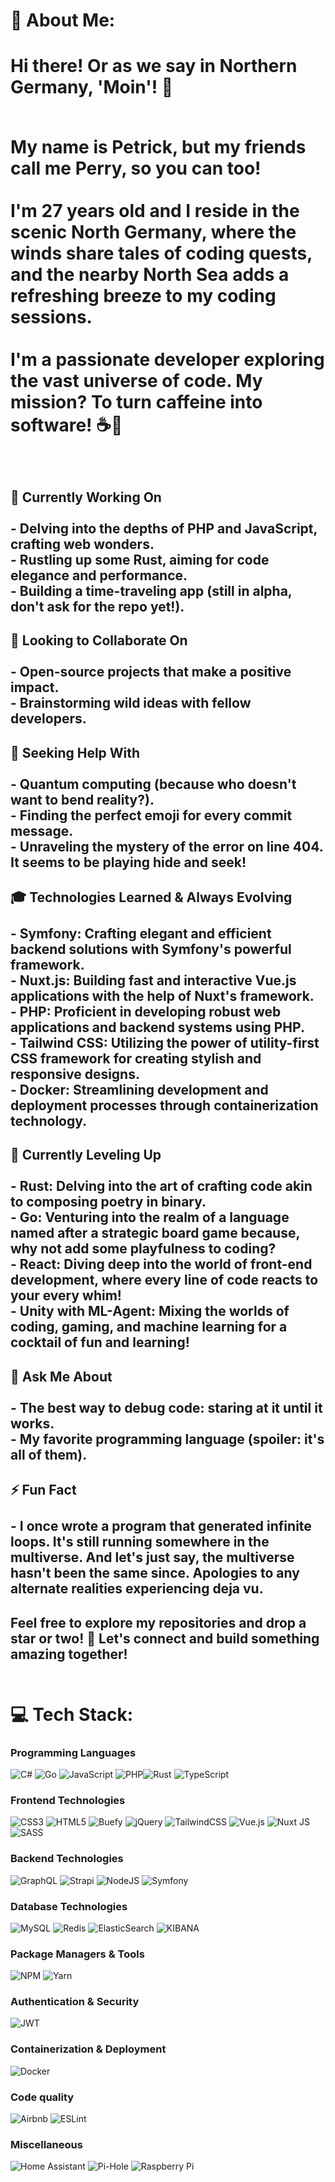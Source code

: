 # 💫 About Me:
<h1>Hi there! Or as we say in Northern Germany, 'Moin'! 👋<br><br>

My name is Petrick, but my friends call me Perry, so you can too!<br><br>I'm 27 years old and I reside in the scenic North Germany, where the winds share tales of coding quests, and the nearby North Sea adds a refreshing breeze to my coding sessions.<br><br>I'm a passionate developer exploring the vast universe of code. My mission? To turn caffeine into software! ☕🚀<br> 
</h1> <br>

## 🔭 Currently Working On<br><br>- Delving into the depths of PHP and JavaScript, crafting web wonders.<br>- Rustling up some Rust, aiming for code elegance and performance.<br>- Building a time-traveling app (still in alpha, don't ask for the repo yet!).<br>
## 👯 Looking to Collaborate On<br><br>- Open-source projects that make a positive impact.<br>- Brainstorming wild ideas with fellow developers.<br>
## 🤝 Seeking Help With<br><br>- Quantum computing (because who doesn't want to bend reality?).<br>- Finding the perfect emoji for every commit message.<br>- Unraveling the mystery of the error on line 404. It seems to be playing hide and seek!<br>
## 🎓 Technologies Learned & Always Evolving<br><br>- Symfony: Crafting elegant and efficient backend solutions with Symfony's powerful framework.<br>- Nuxt.js: Building fast and interactive Vue.js applications with the help of Nuxt's framework.<br>- PHP: Proficient in developing robust web applications and backend systems using PHP.<br>- Tailwind CSS: Utilizing the power of utility-first CSS framework for creating stylish and responsive designs.<br>- Docker: Streamlining development and deployment processes through containerization technology.<br>
## 🌱 Currently Leveling Up <br><br>- Rust: Delving into the art of crafting code akin to composing poetry in binary. <br>- Go: Venturing into the realm of a language named after a strategic board game because, why not add some playfulness to coding?<br>- React: Diving deep into the world of front-end development, where every line of code reacts to your every whim! <br>- Unity with ML-Agent: Mixing the worlds of coding, gaming, and machine learning for a cocktail of fun and learning!<br>
## 💬 Ask Me About<br><br>- The best way to debug code: staring at it until it works.<br>- My favorite programming language (spoiler: it's all of them).<br>
## ⚡ Fun Fact<br><br>- I once wrote a program that generated infinite loops. It's still running somewhere in the multiverse. And let's just say, the multiverse hasn't been the same since. Apologies to any alternate realities experiencing deja vu.<br>

## Feel free to explore my repositories and drop a star or two! 🌟 Let's connect and build something amazing together! <br><br>


# 💻 Tech Stack:
### Programming Languages  
![C#](https://img.shields.io/badge/c%23-%23239120.svg?style=for-the-badge&logo=csharp&logoColor=white)  ![Go](https://img.shields.io/badge/go-%2300ADD8.svg?style=for-the-badge&logo=go&logoColor=white)  ![JavaScript](https://img.shields.io/badge/javascript-%23323330.svg?style=for-the-badge&logo=javascript&logoColor=%23F7DF1E)  ![PHP](https://img.shields.io/badge/php-%23777BB4.svg?style=for-the-badge&logo=php&logoColor=white)![Rust](https://img.shields.io/badge/rust-%23000000.svg?style=for-the-badge&logo=rust&logoColor=white)  ![TypeScript](https://img.shields.io/badge/typescript-%23007ACC.svg?style=for-the-badge&logo=typescript&logoColor=white)  
### Frontend Technologies  
![CSS3](https://img.shields.io/badge/css3-%231572B6.svg?style=for-the-badge&logo=css3&logoColor=white)  ![HTML5](https://img.shields.io/badge/html5-%23E34F26.svg?style=for-the-badge&logo=html5&logoColor=white)  ![Buefy](https://img.shields.io/badge/Buefy-7957D5?style=for-the-badge&logo=buefy&logoColor=48289E) ![jQuery](https://img.shields.io/badge/jquery-%230769AD.svg?style=for-the-badge&logo=jquery&logoColor=white)  ![TailwindCSS](https://img.shields.io/badge/tailwindcss-%2338B2AC.svg?style=for-the-badge&logo=tailwind-css&logoColor=white)  ![Vue.js](https://img.shields.io/badge/vue.js-%2335495e.svg?style=for-the-badge&logo=vuedotjs&logoColor=%234FC08D)  ![Nuxt JS](https://img.shields.io/badge/Nuxt-002E3B?style=for-the-badge&logo=nuxt.js&logoColor=#00DC82)  ![SASS](https://img.shields.io/badge/SASS-hotpink.svg?style=for-the-badge&logo=SASS&logoColor=white)    
### Backend Technologies  
![GraphQL](https://img.shields.io/badge/-GraphQL-E10098?style=for-the-badge&logo=graphql&logoColor=white)  ![Strapi](https://img.shields.io/badge/strapi-%232E7EEA.svg?style=for-the-badge&logo=strapi&logoColor=white)  ![NodeJS](https://img.shields.io/badge/node.js-6DA55F?style=for-the-badge&logo=node.js&logoColor=white)  ![Symfony](https://img.shields.io/badge/symfony-%23000000.svg?style=for-the-badge&logo=symfony&logoColor=white)    
### Database Technologies  
![MySQL](https://img.shields.io/badge/mysql-%2300000f.svg?style=for-the-badge&logo=mysql&logoColor=white)  ![Redis](https://img.shields.io/badge/redis-%23DD0031.svg?style=for-the-badge&logo=redis&logoColor=white)  ![ElasticSearch](https://img.shields.io/badge/-ElasticSearch-005571?style=for-the-badge&logo=elasticsearch)  ![KIBANA](https://img.shields.io/badge/kibana-005571.svg?style=for-the-badge&logo=kibana&logoColor=white&color=%23005571)    
### Package Managers & Tools  
![NPM](https://img.shields.io/badge/NPM-%23CB3837.svg?style=for-the-badge&logo=npm&logoColor=white)  ![Yarn](https://img.shields.io/badge/yarn-%232C8EBB.svg?style=for-the-badge&logo=yarn&logoColor=white)  
### Authentication & Security  
![JWT](https://img.shields.io/badge/JWT-black?style=for-the-badge&logo=JSON%20web%20tokens) 
### Containerization & Deployment
![Docker](https://img.shields.io/badge/docker-%230db7ed.svg?style=for-the-badge&logo=docker&logoColor=white)  
### Code quality
 ![Airbnb](https://img.shields.io/badge/Airbnb-%23ff5a5f.svg?style=for-the-badge&logo=Airbnb&logoColor=white)  ![ESLint](https://img.shields.io/badge/ESLint-4B3263?style=for-the-badge&logo=eslint&logoColor=white)    
### Miscellaneous  
![Home Assistant](https://img.shields.io/badge/home%20assistant-%2341BDF5.svg?style=for-the-badge&logo=home-assistant&logoColor=white)  ![Pi-Hole](https://img.shields.io/badge/pihole-%2396060C.svg?style=for-the-badge&logo=pi-hole&logoColor=white)  ![Raspberry Pi](https://img.shields.io/badge/-RaspberryPi-C51A4A?style=for-the-badge&logo=Raspberry-Pi)
